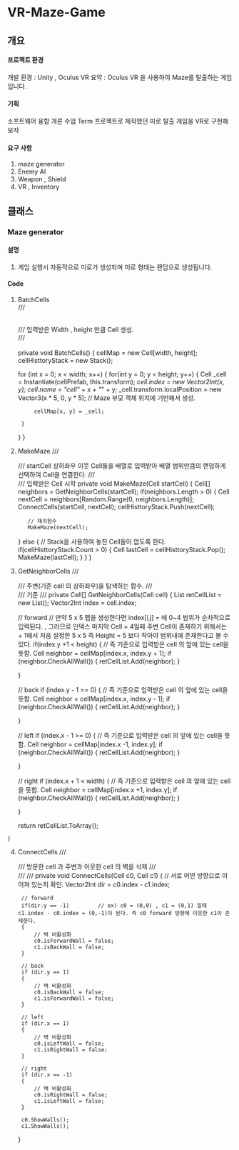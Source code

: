 VR-Maze-Game
===============================

개요
------------------------
#### 프로젝트 환경
개발 환경 : Unity , Oculus VR
요약 : Oculus VR 을 사용하여 Maze를 탈출하는 게임입니다.

#### 기획
소프트웨어 융합 개론 수업 Term 프로젝트로 제작했던 미로 탈출 게임을 VR로 구현해보자


#### 요구 사항
1. maze generator 
2. Enemy AI
3. Weapon , Shield
4. VR , Inventory


클래스
-----------------------------------
### Maze generator

#### 설명
1. 게임 실행시 자동적으로 미로가 생성되며 미로 형태는 랜덤으로 생성됩니다.

#### Code
1. BatchCells  
/// <summary>  
/// 입력받은 Width , height 만큼 Cell 생성.  
/// </summary>  
private void BatchCells()
{
    cellMap = new Cell[width, height];
    cellHisttoryStack = new Stack<Cell>();
  

    for (int x = 0; x < width; x++)
    {
        for(int y = 0; y < height; y++)
        {
            Cell _cell = Instantiate<Cell>(cellPrefab, this.transform);
            _cell.index = new Vector2Int(x, y);
            _cell.name = "cell_" + x + "_" + y;
            _cell.transform.localPosition = new Vector3(x * 5, 0, y * 5);                   // Maze 부모 객체 위치에 기반해서 생성.

            cellMap[x, y] = _cell;
                
        }
    }
}
  
  2. MakeMaze
    /// <summary>
    /// startCell 상하좌우 이웃 Cell들을 배열로 입력받아 배열 범위만큼의 랜덤하게 선택하여 Cell을 연결한다.
    /// </summary>
    /// <param name="startCell"> 입력받은 Cell 시작 </param>
    private void MakeMaze(Cell startCell)
    {
        Cell[] neighbors = GetNeighborCells(startCell);
        if(neighbors.Length > 0)
        {
            Cell nextCell = neighbors[Random.Range(0, neighbors.Length)];
            ConnectCells(startCell, nextCell);
            cellHisttoryStack.Push(nextCell);

            // 재귀함수
            MakeMaze(nextCell);
        }
        else
        {
            // Stack을 사용하여 놓친 Cell들이 없도록 한다.
            if(cellHisttoryStack.Count > 0)
            {
                Cell lastCell = cellHisttoryStack.Pop();
                MakeMaze(lastCell);
            }
        }
    }
  
  3. GetNeighborCells
    /// <summary>
    /// 주변(기준 cell 의 상하좌우)을 탐색하는 함수.
    /// </summary>
    /// <param name="cell"> 기준 </param>
    /// <returns></returns>
    private Cell[] GetNeighborCells(Cell cell)
    {
        List<Cell> retCellList = new List<Cell>();
        Vector2Int index = cell.index;

        // forward
        // 만약 5 x 5 맵을 생성한다면 index[i,j] =  에 0~4 범위가 순차적으로 입력된다. , 그러므로 인덱스 마지막 Cell =  4일때 주변 Cell이 존재하기 위해서는 + 1해서 처음 설정한 5 x 5 즉 Height = 5 보다 작아야 범위내에 존재한다고 볼 수 있다.
        if(index.y +1 < height)
        {
            // 즉 기준으로 입력받은 cell 의 앞에 있는  cell을 뜻함.
            Cell neighbor = cellMap[index.x, index.y + 1];
            if (neighbor.CheckAllWall())
            {
                retCellList.Add(neighbor);
            }
            
        }

        // back
        if (index.y - 1 >= 0)
        {
            // 즉 기준으로 입력받은 cell 의 앞에 있는  cell을 뜻함.
            Cell neighbor = cellMap[index.x, index.y - 1];
            if (neighbor.CheckAllWall())
            {
                retCellList.Add(neighbor);
            }

        }

        // left
        if (index.x -  1 >= 0)
        {
            // 즉 기준으로 입력받은 cell 의 앞에 있는  cell을 뜻함.
            Cell neighbor = cellMap[index.x -1, index.y];
            if (neighbor.CheckAllWall())
            {
                retCellList.Add(neighbor);
            }

        }

        // right
        if (index.x + 1 < width)
        {
            // 즉 기준으로 입력받은 cell 의 앞에 있는  cell을 뜻함.
            Cell neighbor = cellMap[index.x +1, index.y];
            if (neighbor.CheckAllWall())
            {
                retCellList.Add(neighbor);
            }

        }

        return retCellList.ToArray();

    }
                                
4. ConnectCells
    /// <summary>
    /// 방문한 cell 과 주변과 이웃한 cell 의 벽을 삭제
    /// </summary>
    /// <param name="c0"></param>
    /// <param name="c1"></param>
    private void ConnectCells(Cell c0, Cell c1)
    {
        // 서로 어떤 방향으로 이어져 있는지 확인.
        Vector2Int dir = c0.index - c1.index;

        // forward
        if(dir.y == -1)         // ex) c0 = (0,0) , c1 = (0,1) 일때 c1.index - c0.index = (0,-1)이 된다. 즉 c0 forward 방향에 이웃한 c1이 존재한다.
        {
            // 벽 비활성화
            c0.isForwardWall = false;                   
            c1.isBackWall = false;
        }

        // back
        if (dir.y == 1)         
        {
            // 벽 비활성화
            c0.isBackWall = false;
            c1.isForwardWall = false;
        }

        // left
        if (dir.x == 1)         
        {
            // 벽 비활성화
            c0.isLeftWall = false;
            c1.isRightWall = false;
        }

        // right
        if (dir.x == -1)         
        {
            // 벽 비활성화
            c0.isRightWall = false;
            c1.isLeftWall = false;
        }

        c0.ShowWalls();
        c1.ShowWalls();
    }                                
  
